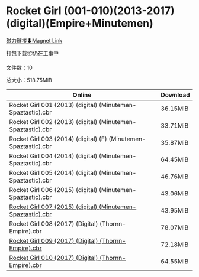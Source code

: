 # Rocket Girl (001-010)(2013-2017)(digital)(Empire+Minutemen)

[磁力链接⬇Magnet Link](magnet:?xt=urn:btih:ed843138d6de6590e41525ff60194c81174fee3e&dn=Rocket%20Girl%20%28001-010%29%282013-2017%29%28digital%29%28Empire%2BMinutemen%29)

打包下载📦仍在工事中

文件数：10

总大小：518.75MiB

Online | Download
--- | ---
Rocket Girl 001 (2013) (digital) (Minutemen-Spaztastic).cbr | 36.15MiB
Rocket Girl 002 (2013) (digital) (Minutemen-Spaztastic).cbr | 33.71MiB
Rocket Girl 003 (2014) (digital) (F) (Minutemen-Spaztastic).cbr | 35.87MiB
Rocket Girl 004 (2014) (digital) (Minutemen-Spaztastic).cbr | 64.45MiB
Rocket Girl 005 (2014) (digital) (Minutemen-Spaztastic).cbr | 46.76MiB
Rocket Girl 006 (2015) (digital) (Minutemen-Spaztastic).cbr | 43.06MiB
[Rocket Girl 007 (2015) (digital) (Minutemen-Spaztastic).cbr](https://github.com/alicewish/markdown/blob/master/comic/Rocket-Girl-007-2015-digital-Minutemen-Spaztastic-cbr.md) | 43.95MiB
Rocket Girl 008 (2017) (Digital) (Thornn-Empire).cbr | 78.07MiB
[Rocket Girl 009 (2017) (Digital) (Thornn-Empire).cbr](https://github.com/alicewish/markdown/blob/master/comic/Rocket-Girl-009-2017-Digital-Thornn-Empire-cbr.md) | 72.18MiB
[Rocket Girl 010 (2017) (Digital) (Thornn-Empire).cbr](https://github.com/alicewish/markdown/blob/master/comic/Rocket-Girl-010-2017-Digital-Thornn-Empire-cbr.md) | 64.55MiB
